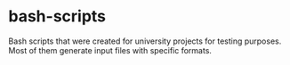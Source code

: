 # bash-scripts

Bash scripts that were created for university projects for testing purposes. Most of them generate input files with specific formats.
